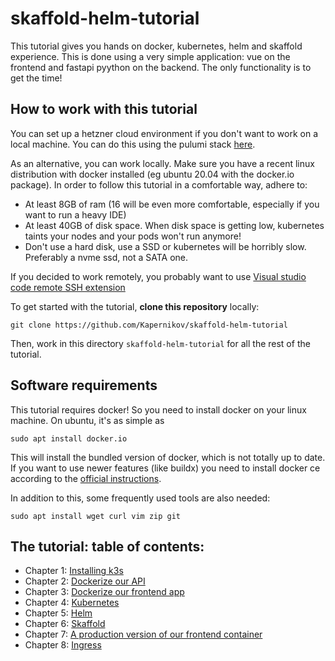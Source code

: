 # skaffold-helm-tutorial

This tutorial gives you hands on docker, kubernetes, helm and skaffold experience. This is done using a very simple application: vue on the frontend and fastapi pyython on the backend. The only functionality is to get the time!

## How to work with this tutorial

You can set up a hetzner cloud environment if you don't want to work on a local machine. You can do this using the pulumi stack [here](remote-environment-setup).

As an alternative, you can work locally. Make sure you have a recent linux distribution with docker installed (eg ubuntu 20.04 with the docker.io package). In order to follow this tutorial in a comfortable way, adhere to:

* At least 8GB of ram (16 will be even more comfortable, especially if you want to run a heavy IDE)
* At least 40GB of disk space. When disk space is getting low, kubernetes taints your nodes and your pods won't run anymore!
* Don't use a hard disk, use a SSD or kubernetes will be horribly slow. Preferably a nvme ssd, not a SATA one.

If you decided to work remotely, you probably want to use [Visual studio code remote SSH extension](REMOTE.md)

To get started with the tutorial, **clone this repository** locally:

```shell
git clone https://github.com/Kapernikov/skaffold-helm-tutorial
```
Then, work in this directory `skaffold-helm-tutorial` for all the rest of the tutorial.

## Software requirements

This tutorial requires docker! So you need to install docker on your linux machine. On ubuntu, it's as simple as 
```shell
sudo apt install docker.io
```
This will install the bundled version of docker, which is not totally up to date. If you want to use newer features (like buildx) you need to install docker ce according to the [official instructions](https://docs.docker.com/engine/install/ubuntu/).

In addition to this, some frequently used tools are also needed:

```shell
sudo apt install wget curl vim zip git
```

## The tutorial: table of contents:

* Chapter 1: [Installing k3s](chapters/01-install-k3s.md)
* Chapter 2: [Dockerize our API](chapters/02-dockerize-backend.md)
* Chapter 3: [Dockerize our frontend app](chapters/03-dockerize-frontend.md)
* Chapter 4: [Kubernetes](chapters/04-kubernetes.md)
* Chapter 5: [Helm](chapters/05-helm.md)
* Chapter 6: [Skaffold](chapters/06-skaffold.md)
* Chapter 7: [A production version of our frontend container](chapters/07-frontend-production.md)
* Chapter 8: [Ingress](chapters/08-ingress.md)


